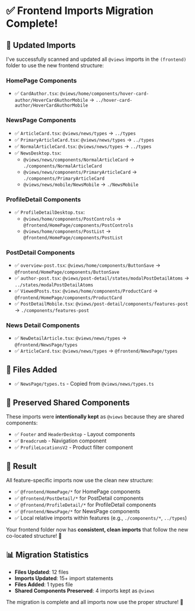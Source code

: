 # ✅ Frontend Imports Migration Complete!

## 🔄 **Updated Imports**

I've successfully scanned and updated all `@views` imports in the `(frontend)` folder to use the new frontend structure:

### **HomePage Components**

- ✅ `CardAuthor.tsx`: `@views/home/components/hover-card-author/HoverCardAuthorMobile` → `../hover-card-author/HoverCardAuthorMobile`

### **NewsPage Components**

- ✅ `ArticleCard.tsx`: `@views/news/types` → `../types`
- ✅ `PrimaryArticleCard.tsx`: `@views/news/types` → `../types`
- ✅ `NormalArticleCard.tsx`: `@views/news/types` → `../types`
- ✅ `NewsDesktop.tsx`:
  - `@views/news/components/NormalArticleCard` → `./components/NormalArticleCard`
  - `@views/news/components/PrimaryArticleCard` → `./components/PrimaryArticleCard`
  - `@views/news/mobile/NewsMobile` → `./NewsMobile`

### **ProfileDetail Components**

- ✅ `ProfileDetailDesktop.tsx`:
  - `@views/home/components/PostControls` → `@frontend/HomePage/components/PostControls`
  - `@views/home/components/PostList` → `@frontend/HomePage/components/PostList`

### **PostDetail Components**

- ✅ `overview-post.tsx`: `@views/home/components/ButtonSave` → `@frontend/HomePage/components/ButtonSave`
- ✅ `author-post.tsx`: `@views/post-detail/states/modalPostDetailAtoms` → `../states/modalPostDetailAtoms`
- ✅ `ViewedPosts.tsx`: `@views/home/components/ProductCard` → `@frontend/HomePage/components/ProductCard`
- ✅ `PostDetailMobile.tsx`: `@views/post-detail/components/features-post` → `./components/features-post`

### **News Detail Components**

- ✅ `NewDetailArticle.tsx`: `@views/news/types` → `@frontend/NewsPage/types`
- ✅ `ArticleCard.tsx`: `@views/news/types` → `@frontend/NewsPage/types`

## 📁 **Files Added**

- ✅ `NewsPage/types.ts` - Copied from `@views/news/types.ts`

## 🎯 **Preserved Shared Components**

These imports were **intentionally kept** as `@views` because they are shared components:

- ✅ `Footer` and `HeaderDesktop` - Layout components
- ✅ `Breadcrumb` - Navigation component
- ✅ `ProfileLocationsV2` - Product filter component

## 🚀 **Result**

All feature-specific imports now use the clean new structure:

- ✅ `@frontend/HomePage/*` for HomePage components
- ✅ `@frontend/PostDetail/*` for PostDetail components
- ✅ `@frontend/ProfileDetail/*` for ProfileDetail components
- ✅ `@frontend/NewsPage/*` for NewsPage components
- ✅ Local relative imports within features (e.g., `./components/*`, `../types`)

Your frontend folder now has **consistent, clean imports** that follow the new co-located structure! 🎉

## 📊 **Migration Statistics**

- **Files Updated**: 12 files
- **Imports Updated**: 15+ import statements
- **Files Added**: 1 types file
- **Shared Components Preserved**: 4 imports kept as `@views`

The migration is complete and all imports now use the proper structure! 🚀
